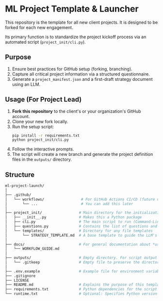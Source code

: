 # ML Project Template & Launcher

This repository is the template for all new client projects. It is designed to be forked for each new engagement.

Its primary function is to standardize the project kickoff process via an automated script (`project_init/cli.py`).

## Purpose
1.  Ensure best practices for GitHub setup (forking, branching).
2.  Capture all critical project information via a structured questionnaire.
3.  Generate a `project_manifest.json` and a first-draft strategy document using an LLM.

## Usage (For Project Lead)
1.  **Fork this repository** to the client's or your organization's GitHub account.
2.  Clone your new fork locally.
3.  Run the setup script:
    ```bash
    pip install -r requirements.txt
    python project_init/cli.py
    ```
4.  Follow the interactive prompts.
5.  The script will create a new branch and generate the project definition files in the `outputs/` directory.

## Structure
```bash
ml-project-launch/
│
├── .github/
│   └── workflows/                 # For GitHub Actions CI/CD (future use)
│       └── ...                    # You can add this later
│
├── project_init/                 # Main directory for the initialization script
│   ├── __init__.py               # Makes this a Python package
│   ├── cli.py                    # The main script to run (Command-Line Interface)
│   ├── questions.py              # Contains the list of questions and structure
│   └── templates/                # Directory for any file templates
│       └── STRATEGY_TEMPLATE.md  # A base template to guide the LLM's output
│
├── docs/                         # For general documentation about *using* this workflow
│   └── WORKFLOW_GUIDE.md
│
├── outputs/                      # Empty directory. For script output (gitignored later)
│   └── .gitkeep                  # Empty file to preserve the directory in git
│
├── .env.example                  # Example file for environment variables (e.g., API keys)
├── .gitignore
├── LICENSE
├── README.md                     # Explains the purpose of this template repo
├── requirements.txt              # Python dependencies for the script
└── runtime.txt                   # Optional: Specifies Python version if deploying
```
